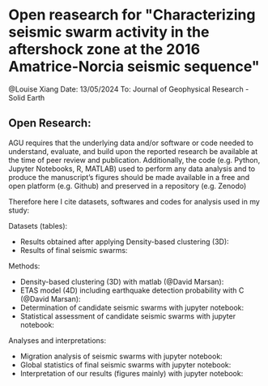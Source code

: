 # Open reasearch for "Characterizing seismic swarm activity in the aftershock zone at the 2016 Amatrice-Norcia seismic sequence"
@Louise Xiang
Date: 13/05/2024
To: Journal of Geophysical Research - Solid Earth

## Open Research:
AGU requires that the underlying data and/or software or code needed to understand, evaluate, and build upon the reported research be available at the time of peer review and publication. Additionally, the code (e.g. Python, Jupyter Notebooks, R, MATLAB) used to perform any data analysis and to produce the manuscript’s figures should be made available in a free and open platform (e.g. Github) and preserved in a repository (e.g. Zenodo)

Therefore here I cite datasets, softwares and codes for analysis used in my study:

Datasets (tables): 
- Results obtained after applying Density-based clustering (3D):
- Results of final seismic swarms:

Methods:
- Density-based clustering (3D) with matlab (@David Marsan):
- ETAS model (4D) including earthquake detection probability with C (@David Marsan):
- Determination of candidate seismic swarms with jupyter notebook:
- Statistical assessment of candidate seismic swarms with jupyter notebook:

Analyses and interpretations:
- Migration analysis of seismic swarms with jupyter notebook:
- Global statistics of final seismic swarms with jupyter notebook:
- Interpretation of our results (figures mainly) with jupyter notebook:

